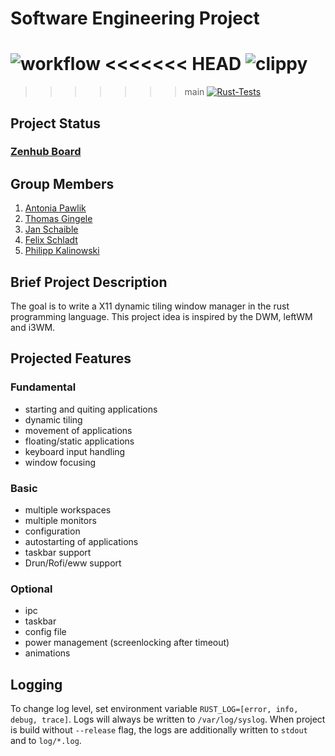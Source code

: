 # Software Engineering Project


![workflow](https://github.com/DHBW-FN/OxideWM/actions/workflows/rust.yml/badge.svg)
<<<<<<< HEAD
![clippy](https://github.com/DHBW-FN/OxideWM/actions/workflows/Rust-Clippy-Check.yml/badge.svg)
=======
>>>>>>> main
[![Rust-Tests](https://github.com/DHBW-FN/OxideWM/actions/workflows/rust_test.yml/badge.svg)](https://github.com/DHBW-FN/OxideWM/actions/workflows/rust_test.yml)
<!--![release](/github/v/release/DHBW-FN/OxideWM?display_name=tag) -->

## Project Status

### [Zenhub Board](https://app.zenhub.com/workspaces/oxidewm-635665ffcecdb867786ebd04/board)

## Group Members
1. [Antonia Pawlik](https://github.com/gungula)
2. [Thomas Gingele](https://github.com/B1TC0R3)
3. [Jan Schaible](https://github.com/janschaible)
4. [Felix Schladt](https://github.com/FelixSchladt)
5. [Philipp Kalinowski](https://github.com/Philipp6802)

## Brief Project Description

The goal is to write a X11 dynamic tiling window manager in the rust programming language.
This project idea is inspired by the DWM, leftWM and i3WM. 

## Projected Features

### Fundamental
* starting and quiting applications
* dynamic tiling
* movement of applications
* floating/static applications
* keyboard input handling
* window focusing

### Basic
* multiple workspaces
* multiple monitors
* configuration
* autostarting of applications
* taskbar support
* Drun/Rofi/eww support

### Optional
* ipc
* taskbar
* config file
* power management (screenlocking after timeout)
* animations

## Logging
To change log level, set environment variable `RUST_LOG=[error, info, debug, trace]`.
Logs will always be written to `/var/log/syslog`.
When project is build without `--release` flag, the logs are additionally written to `stdout` and to `log/*.log`.
